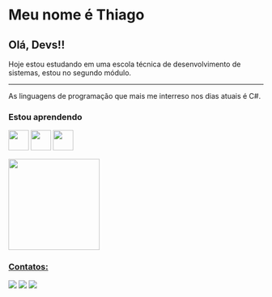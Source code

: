 <h1>Meu nome é Thiago</h1>
<h2>Olá, Devs!!</h2>

<p>Hoje estou estudando em uma escola técnica de desenvolvimento de sistemas, estou no segundo módulo.</p>
<hr>
<p>As linguagens de programação que mais me interreso nos dias atuais é C#.</p>

### Estou aprendendo

<img src="https://cdn.jsdelivr.net/gh/devicons/devicon/icons/csharp/csharp-line.svg" width="40" height="40"/> <img src="https://cdn.jsdelivr.net/gh/devicons/devicon/icons/mysql/mysql-original-wordmark.svg" width="40" height="40"/> <img src="https://cdn.jsdelivr.net/gh/devicons/devicon/icons/microsoftsqlserver/microsoftsqlserver-plain-wordmark.svg" width="40" height="40"/>

<div>
<a href="https://github.com/Thiago2807">
<img height="180em" src="https://github-readme-stats.vercel.app/api/top-langs/?username=Thiago2807&layout=compact&langs_count=7&theme=dracula"/>
</div>

### Contatos:

<div>
<a href="https://www.instagram.com/_thiago_roque_/" target="_blank"><img src="https://img.shields.io/badge/-Instagram-%23E4405F?style=for-the-badge&logo=instagram&logoColor=white" target="_blank"></a>
<a href = "mailto:thiagoroque2807@gmail.com"><img src="https://img.shields.io/badge/Gmail-D14836?style=for-the-badge&logo=gmail&logoColor=white" target="_blank"></a>
<a href="https://www.linkedin.com/in/thiago-da-silva-roque-a42830231" target="_blank"><img src="https://img.shields.io/badge/-LinkedIn-%230077B5?style=for-the-badge&logo=linkedin&logoColor=white" target="_blank"></a>   
</div>
